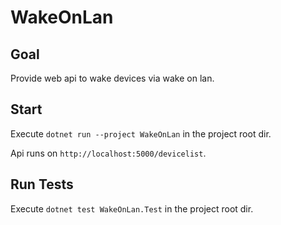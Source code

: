 # WakeOnLan

## Goal

Provide web api to wake devices via wake on lan.

## Start

Execute `dotnet run --project WakeOnLan` in the project root dir.

Api runs on `http://localhost:5000/devicelist`.

## Run Tests

Execute `dotnet test WakeOnLan.Test` in the project root dir.